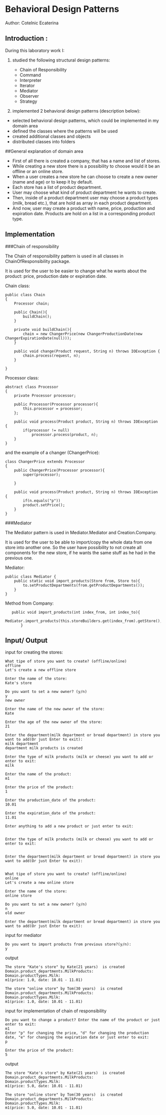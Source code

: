 # Behavioral Design Patterns

Author: Cotelnic Ecaterina

## Introduction :
During this laboratory work I:
1.  studied the following structural design patterns:
    * Chain of Responsibility
    * Command
    * Interpreter
    * Iterator
    * Mediator
    * Observer
    * Strategy
   
2. implemented 2 behavioral design patterns (description below):
 - selected behavioral design patterns, which could be implemented in my domain area
 - defined the classes where the patterns will be used
 - created additional classes and objects
 - distributed classes into folders
 
 ##General explanation of domain area
 
 - First of all there is created a company, that has a name and list of stores.
 - While creating a new store there is a possibility to choose would it be an offline or an online store.
 - When a user creates a new store he can choose to create a new owner (name and age) or to keep it by default.
 - Each store has a list of product department.
 - User may choose what kind of product department he wants to create.
 - Then, inside of a product department user may choose a product types (milk, bread etc.), that are hold as array in each product department.
 - And now, user may create a product with name, price, production and expiration date. Products are hold on a list in a corresponding product type.
 
 ## Implementation
 
###Chain of responsibility
 
 The Chain of responsibility pattern is used in all classes in ChainOfResponsibility package.
  
It is used for the user to be easier to change what he wants about the product: price, production date or expiration date.

Chain class:

    public class Chain
    {
        Processor chain;
    
        public Chain(){
            buildChain();
        }
    
        private void buildChain(){
            chain = new ChangerPrice(new ChangerProductionDate(new ChangerExpirationDate(null)));
        }
    
        public void change(Product request, String n) throws IOException {
            chain.process(request, n);
        }
    
    }

Processor class: 

    abstract class Processor
    {
        private Processor processor;
    
        public Processor(Processor processor){
            this.processor = processor;
        };
    
        public void process(Product product, String n) throws IOException {
            if(processor != null)
                processor.process(product, n);
        }
    }
    
and the example of a changer (ChangerPrice):

    class ChangerPrice extends Processor
    {
        public ChangerPrice(Processor processor){
            super(processor);
    
        }
    
        public void process(Product product, String n) throws IOException {
            if(n.equals("p"))
            product.setPrice();
        }
    }
     
 ###Mediator
  
  The Mediator pattern is used in Mediator.Mediator and Creation.Company.
  
 It is used for the user to be able to import/copy the whole data from one store into another one. So the user have possibility to not create all components for the new store, if he wants the same stuff as he had in the previous one. 
 
Mediator:

    public class Mediator {
        public static void import_products(Store from, Store to){
            to.setProductDepartments(from.getProductDepartments());
        }
    }
        
 Method from Company:
 
       public void import_products(int index_from, int index_to){
               Mediator.import_products(this.storeBuilders.get(index_from).getStore(),this.storeBuilders.get(index_to).getStore());
           }

                
## Input/ Output

input for creating the stores:

    What tipe of store you want to create? (offline/online)
    offline
    Let's create a new offline store
    
    Enter the name of the store: 
    Kate's store
    
    Do you want to set a new owner? (y/n)
    y
    new owner
    
    Enter the name of the new owner of the store: 
    Kate
    
    Enter the age of the new owner of the store: 
    21
    
    Enter the department(milk department or bread department) in store you want to add(Or just Enter to exit): 
    milk department
    department milk products is created
    
    Enter the type of milk products (milk or cheese) you want to add or enter to exit: 
    milk
    
    Enter the name of the product: 
    m1
    
    Enter the price of the product: 
    1
    
    Enter the production_date of the product: 
    10.01
    
    Enter the expiration_date of the product: 
    11.01
    
    Enter anything to add a new product or just enter to exit: 
    
    
    Enter the type of milk products (milk or cheese) you want to add or enter to exit: 
    
    
    Enter the department(milk department or bread department) in store you want to add(Or just Enter to exit): 
    
    
    What tipe of store you want to create? (offline/online)
    online
    Let's create a new online store
    
    Enter the name of the store: 
    online store
    
    Do you want to set a new owner? (y/n)
    n
    old owner
    
    Enter the department(milk department or bread department) in store you want to add(Or just Enter to exit): 

input for mediator

    Do you want to import products from previous store?(y/n): 
    y
    
output

    The store "Kate's store" by Kate(21 years)  is created
    Domain.product_departments.MilkProducts:
    Domain.productTypes.Milk:
    m1(price: 1.0, date: 10.01 - 11.01)
    
    The store "online store" by Tom(30 years)  is created
    Domain.product_departments.MilkProducts:
    Domain.productTypes.Milk:
    m1(price: 1.0, date: 10.01 - 11.01)

input for implementation of chain of responsibility

    Do you want to change a product? Enter the name of the product or just enter to exit: 
    m1
    Enter "p" for changing the price, "d" for changing the production date, "e" for changing the expiration date or just enter to exit: 
    p
    
    Enter the price of the product: 
    5
     
output
    
    The store "Kate's store" by Kate(21 years)  is created
    Domain.product_departments.MilkProducts:
    Domain.productTypes.Milk:
    m1(price: 5.0, date: 10.01 - 11.01)
    
    The store "online store" by Tom(30 years)  is created
    Domain.product_departments.MilkProducts:
    Domain.productTypes.Milk:
    m1(price: 5.0, date: 10.01 - 11.01)
